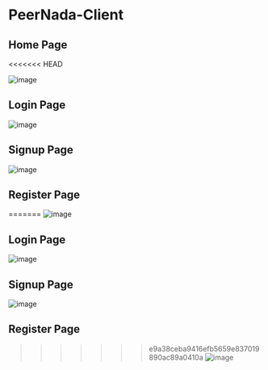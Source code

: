 # PeerNada-Client

## Home Page
<<<<<<< HEAD

![image](https://user-images.githubusercontent.com/97172766/181671320-262fd293-dbac-47d4-89cd-0cd7be75ac01.png)

## Login Page

![image](https://user-images.githubusercontent.com/97172766/181671358-7794b148-8ca0-4bff-bcc1-d7e4ed402168.png)

## Signup Page

![image](https://user-images.githubusercontent.com/97172766/181671426-25a13d38-dd36-494c-a97e-4be3c9d10a57.png)

## Register Page

=======
![image](https://user-images.githubusercontent.com/97172766/181671320-262fd293-dbac-47d4-89cd-0cd7be75ac01.png)

## Login Page
![image](https://user-images.githubusercontent.com/97172766/181671358-7794b148-8ca0-4bff-bcc1-d7e4ed402168.png)

## Signup Page
![image](https://user-images.githubusercontent.com/97172766/181671426-25a13d38-dd36-494c-a97e-4be3c9d10a57.png)


## Register Page
>>>>>>> e9a38ceba9416efb5659e837019890ac89a0410a
![image](https://user-images.githubusercontent.com/97172766/181671513-babca0aa-d491-408c-b7dd-eaf141180f5b.png)
